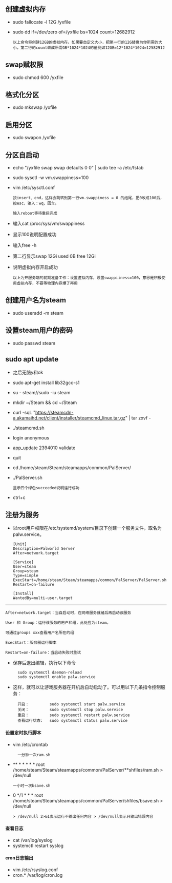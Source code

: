 ## 创建虚拟内存
-   sudo fallocate -l 12G /yxfile
-   sudo dd if=/dev/zero of=/yxfile bs=1024 count=12682912

        以上命令将创建12GB的虚拟内存。如果要自定义大小，把第一行的12G替换为你所需的大小，第二行的count改成所需GB*1024*1024的值例如12GB=12*1024*1024=12582912


## swap赋权限
-   sudo chmod 600 /yxfile

## 格式化分区
-   sudo mkswap /yxfile

## 启用分区
-   sudo swapon /yxfile

## 分区自启动
-   echo "/yxfile swap swap defaults 0 0" | sudo tee -a /etc/fstab
-   sudo sysctl -w vm.swappiness=100
-   vim /etc/sysctl.conf

        按insert、end，这样会跳转到第一行vm.swappiness = 0 的结尾，把0改成100后，按esc，输入：wq，回车。

        输入reboot等待重启完成

-   输入cat /proc/sys/vm/swappiness
-   显示100说明配置成功
-   输入free -h
-   第二行显示swap 12Gi used 0B free 12Gi
-   说明虚拟内存开启成功

        以上为开服务端的前期准备工作：设置虚拟内存，设置swappiiness=100，意思是积极使用虚拟内存，不要等物理内存爆了再用

## 创建用户名为steam
-   sudo useradd -m steam

## 设置steam用户的密码
-   sudo passwd steam

## sudo apt update
-   之后无脑y和ok

-   sudo apt-get install lib32gcc-s1
-   su - steam//sudo -iu steam
-   mkdir ~/Steam && cd ~/Steam
-   curl -sqL "https://steamcdn-a.akamaihd.net/client/installer/steamcmd_linux.tar.gz" | tar zxvf -
-   ./steamcmd.sh
-   login anonymous
-   app_update 2394010 validate
-   quit
-   cd /home/steam/Steam/steamapps/common/PalServer/
-   ./PalServer.sh

        显示四个绿色succeeded说明运行成功

-   ctrl+c

## 注册为服务
-   以root用户权限在/etc/systemd/system/目录下创建一个服务文件，取名为palw.service。

        [Unit]
        Description=Palworld Server
        After=network.target

        [Service]
        User=steam
        Group=steam
        Type=simple
        ExecStart=/home/steam/Steam/steamapps/common/PalServer/PalServer.sh
        Restart=on-failure

        [Install]
        WantedBy=multi-user.target
---
    After=network.target：当自启动时，在网络服务就绪后再启动该服务

    User 和 Group：运行该服务的用户和组，此处应为steam。

    可通过groups xxx查看用户名所在的组

    ExecStart：服务器运行脚本

    Restart=on-failure：当启动失败时重试

- 保存后退出编辑，执行以下命令

        sudo systemctl daemon-reload
        sudo systemctl enable palw.service

- 这样，就可以让游戏服务器在开机后自动启动了。可以用以下几条指令控制服务：

        开启：		    sudo systemctl start palw.service
        关闭：		    sudo systemctl stop palw.service
        重启：		    sudo systemctl restart palw.service
        查看运行状态:   sudo systemctl status palw.service

#### 设置定时执行脚本
- vim /etc/crontab

        一分钟一次ram.sh

-   ** *  *    * * *   root    /home/steam/Steam/steamapps/common/PalServer/**shfiles/ram.sh > /dev/null

        一小时一次bsave.sh

-   0  */1  * * *   root    /home/steam/Steam/steamapps/common/PalServer/shfiles/bsave.sh > /dev/null

        > /dev/null 2>&1表示运行不输出任何内容 > /dev/null表示只输出错误内容

#### 查看日志
- cat /var/log/syslog
- systemctl restart syslog

#### cron日志输出
- vim /etc/rsyslog.conf
- cron.*	/var/log/cron.log